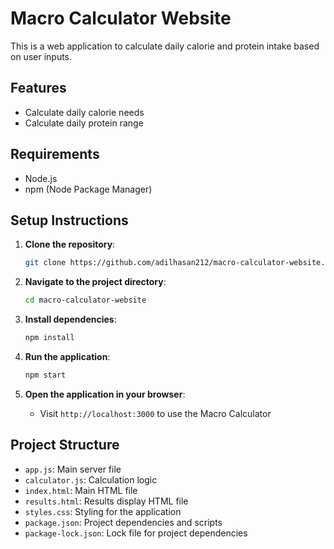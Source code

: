 # Macro Calculator Website

This is a web application to calculate daily calorie and protein intake based on user inputs.

## Features

- Calculate daily calorie needs
- Calculate daily protein range

## Requirements

- Node.js
- npm (Node Package Manager)

## Setup Instructions

1. **Clone the repository**:
    ```sh
    git clone https://github.com/adilhasan212/macro-calculator-website.git
    ```

2. **Navigate to the project directory**:
    ```sh
    cd macro-calculator-website
    ```

3. **Install dependencies**:
    ```sh
    npm install
    ```

4. **Run the application**:
    ```sh
    npm start
    ```

5. **Open the application in your browser**:
    - Visit `http://localhost:3000` to use the Macro Calculator

## Project Structure

- `app.js`: Main server file
- `calculator.js`: Calculation logic
- `index.html`: Main HTML file
- `results.html`: Results display HTML file
- `styles.css`: Styling for the application
- `package.json`: Project dependencies and scripts
- `package-lock.json`: Lock file for project dependencies
